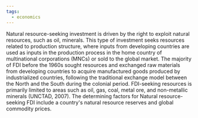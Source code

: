```yaml
---
tags:
  - economics
---
```

Natural resource-seeking investment is driven by the right to exploit natural resources, such as oil, minerals. This type of investment seeks resources related to production structure, where inputs from developing countries are used as inputs in the production process in the home country of multinational corporations (MNCs) or sold to the global market. The majority of FDI before the 1960s sought resources and exchanged raw materials from developing countries to acquire manufactured goods produced by industrialized countries, following the traditional exchange model between the North and the South during the colonial period. FDI-seeking resources is primarily limited to areas such as oil, gas, coal, metal ore, and non-metallic minerals (UNCTAD, 2007). The determining factors for Natural resource-seeking FDI include a country's natural resource reserves and global commodity prices.